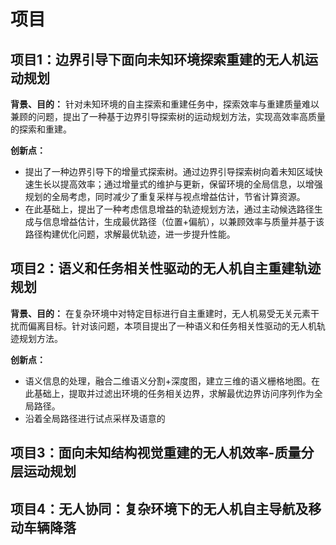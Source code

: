 # 项目
## 项目1：边界引导下面向未知环境探索重建的无人机运动规划
**背景、目的：** 针对未知环境的自主探索和重建任务中，探索效率与重建质量难以兼顾的问题，提出了一种基于边界引导探索树的运动规划方法，实现高效率高质量的探索和重建。  

**创新点：**
+ 提出了一种边界引导下的增量式探索树。通过边界引导探索树向着未知区域快速生长以提高效率；通过增量式的维护与更新，保留环境的全局信息，以增强规划的全局考虑，同时减少了重复采样与视点增益估计，节省计算资源。
+ 在此基础上，提出了一种考虑信息增益的轨迹规划方法，通过主动候选路径生成与信息增益估计，生成最优路径（位置+偏航），以兼顾效率与质量并基于该路径构建优化问题，求解最优轨迹，进一步提升性能。

## 项目2：语义和任务相关性驱动的无人机自主重建轨迹规划
**背景、目的：** 在复杂环境中对特定目标进行自主重建时，无人机易受无关元素干扰而偏离目标。针对该问题，本项目提出了一种语义和任务相关性驱动的无人机轨迹规划方法。

**创新点：**
+ 语义信息的处理，融合二维语义分割+深度图，建立三维的语义栅格地图。在此基础上，提取并过滤出环境的任务相关边界，求解最优边界访问序列作为全局路径。
+ 沿着全局路径进行试点采样及语意的

## 项目3：面向未知结构视觉重建的无人机效率-质量分层运动规划

## 项目4：无人协同：复杂环境下的无人机自主导航及移动车辆降落